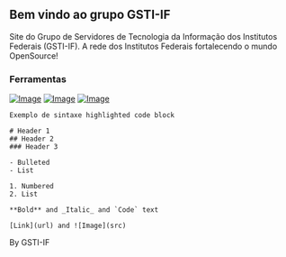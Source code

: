 ## Bem vindo ao grupo GSTI-IF

Site do Grupo de Servidores de Tecnologia da Informação dos Institutos Federais (GSTI-IF).
A rede dos Institutos Federais fortalecendo o mundo OpenSource!

### Ferramentas

[![Image](https://lh3.ggpht.com/hWsdM5N7LkZnvYjvRzkfTG_09h7p1RxDXEUWz9RkCXUEXwSB_RHU3ZEURO7NM63c99V_hZmx=w128)](https://groups.google.com/forum/#!forum/gsti-if)
[![Image](http://download.seaicons.com/icons/uiconstock/socialmedia/128/Google-Drive-icon.png)](https://drive.google.com/open?id=0B8ZBU6RUh8ZqTDdVNDRvbVhoTEU)
[![Image](https://image.flaticon.com/icons/png/128/25/25231.png)](https://github.com/gsti-if)

```codigos
Exemplo de sintaxe highlighted code block

# Header 1
## Header 2
### Header 3

- Bulleted
- List

1. Numbered
2. List

**Bold** and _Italic_ and `Code` text

[Link](url) and ![Image](src)
```

By GSTI-IF
